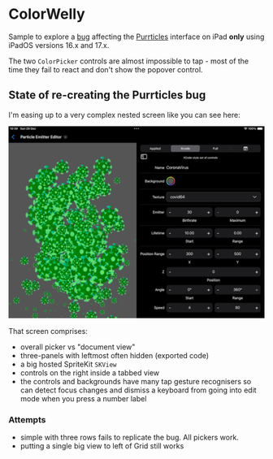 # ColorWelly
Sample to explore a [bug][p2] affecting the [Purrticles][p1] interface on iPad **only** using iPadOS versions 16.x and 17.x.

The two `ColorPicker` controls are almost impossible to tap - most of the time they fail to react and don't show the popover control.

## State of re-creating the Purrticles bug
I'm easing up to a very complex nested screen like you can see here:

![<# alt text #>](img/iPadLandscapeExportNotShowing.png "iPadLandscapeExportNotShowing.png")

That screen comprises:
- overall picker vs "document view"
- three-panels with leftmost often hidden (exported code)
- a big hosted SpriteKit `SKView`
- controls on the right inside a tabbed view
- the controls and backgrounds have many tap gesture recognisers so can detect focus changes and dismiss a keyboard from going into edit mode when you press a number label

### Attempts
- simple with three rows fails to replicate the bug. All pickers work.
- putting a single big view to left of Grid still works

[p1]: https://www.touchgram.com/purrticles
[p2]: https://www.reddit.com/r/SwiftUI/comments/1hl4htd/ipad_colorpicker_bug_not_responding_to_taps_on/
